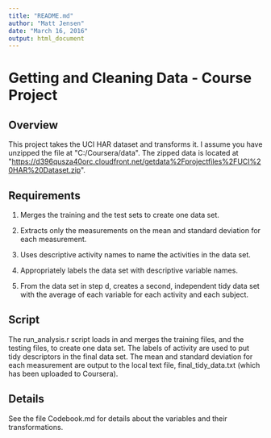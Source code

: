 ```yaml
---
title: "README.md"
author: "Matt Jensen"
date: "March 16, 2016"
output: html_document
---
```


# Getting and Cleaning Data - Course Project

## Overview

This project takes the UCI HAR dataset and transforms it.  I assume you have unzipped the file at "C:/Coursera/data". 
The zipped data is located at "https://d396qusza40orc.cloudfront.net/getdata%2Fprojectfiles%2FUCI%20HAR%20Dataset.zip".

## Requirements
1. Merges the training and the test sets to create one data set.

2. Extracts only the measurements on the mean and standard deviation for each measurement.

3. Uses descriptive activity names to name the activities in the data set.

4. Appropriately labels the data set with descriptive variable names.

5. From the data set in step d, creates a second, independent tidy data set with the average of each variable for each activity and each subject.

## Script

The run_analysis.r script loads in and merges the training files, and the testing files, to create one data set. The labels of activity are used to put tidy descriptors in the final data set. The mean and standard deviation for each measurement are output to the local text file, final_tidy_data.txt (which has been uploaded to Coursera).

## Details

See the file Codebook.md for details about the variables and their transformations.


